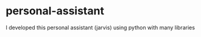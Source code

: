 # personal-assistant
I developed this personal assistant (jarvis) using python with many libraries 
